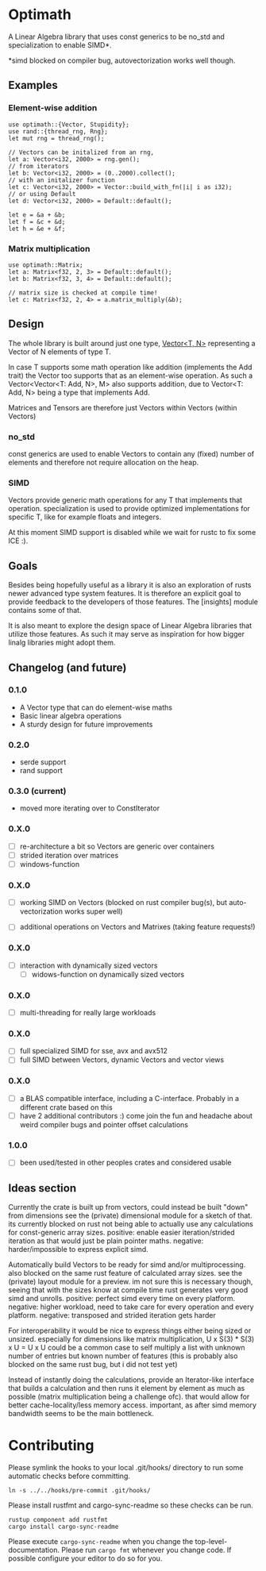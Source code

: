 <!-- cargo-sync-readme start -->

# Optimath

A Linear Algebra library that uses const generics to be no_std and specialization to enable SIMD*.

*simd blocked on compiler bug, autovectorization works well though.

## Examples

### Element-wise addition

    use optimath::{Vector, Stupidity};
    use rand::{thread_rng, Rng};
    let mut rng = thread_rng();

    // Vectors can be initalized from an rng,
    let a: Vector<i32, 2000> = rng.gen();
    // from iterators
    let b: Vector<i32, 2000> = (0..2000).collect();
    // with an initalizer function
    let c: Vector<i32, 2000> = Vector::build_with_fn(|i| i as i32);
    // or using Default
    let d: Vector<i32, 2000> = Default::default();

    let e = &a + &b;
    let f = &c + &d;
    let h = &e + &f;

### Matrix multiplication

    use optimath::Matrix;
    let a: Matrix<f32, 2, 3> = Default::default();
    let b: Matrix<f32, 3, 4> = Default::default();

    // matrix size is checked at compile time!
    let c: Matrix<f32, 2, 4> = a.matrix_multiply(&b);

## Design

The whole library is built around just one type, [Vector<T, N>](Vector) representing a Vector of N
elements of type T.

In case T supports some math operation like addition (implements the Add trait) the Vector too
supports that as an element-wise operation. As such a Vector<Vector<T: Add, N>, M> also
supports addition, due to Vector<T: Add, N> being a type that implements Add.

Matrices and Tensors are therefore just Vectors within Vectors (within Vectors)

### no_std

const generics are used to enable Vectors to contain any (fixed) number of elements and
therefore not require allocation on the heap.

### SIMD

Vectors provide generic math operations for any T that implements that operation.
specialization is used to provide optimized implementations for specific T, like for example
floats and integers.

At this moment SIMD support is disabled while we wait for rustc to fix some ICE :).

## Goals

Besides being hopefully useful as a library it is also an exploration of rusts newer advanced
type system features. It is therefore an explicit goal to provide feedback to the developers of
those features. The [insights] module contains some of that.

It is also meant to explore the design space of Linear Algebra libraries that utilize those
features. As such it may serve as inspiration for how bigger linalg libraries might adopt
them.

## Changelog (and future)

### 0.1.0
* A Vector type that can do element-wise maths
* Basic linear algebra operations
* A sturdy design for future improvements

### 0.2.0
* serde support
* rand support

### 0.3.0 (current)
* moved more iterating over to ConstIterator

### 0.X.0
* [ ] re-architecture a bit so Vectors are generic over containers
* [ ] strided iteration over matrices
* [ ] windows-function

### 0.X.0
* [ ] working SIMD on Vectors (blocked on rust compiler bug(s), but auto-vectorization works
super well)
* [ ] additional operations on Vectors and Matrixes (taking feature requests!)


### 0.X.0
* [ ] interaction with dynamically sized vectors
    * [ ] widows-function on dynamically sized vectors

### 0.X.0
* [ ] multi-threading for really large workloads

### 0.X.0
* [ ] full specialized SIMD for sse, avx and avx512
* [ ] full SIMD between Vectors, dynamic Vectors and vector views

### 0.X.0
* [ ] a BLAS compatible interface, including a C-interface. Probably in a different crate based
on this
* [ ] have 2 additional contributors :) come join the fun and headache about weird compiler bugs
and pointer offset calculations

### 1.0.0
* [ ] been used/tested in other peoples crates and considered usable


## Ideas section

Currently the crate is built up from vectors, could instead be built "down" from dimensions
see the (private) dimensional module for a sketch of that. its currently blocked on rust not
being able to actually use any calculations for const-generic array sizes.
positive: enable easier iteration/strided iteration as that would just be plain pointer maths.
negative: harder/impossible to express explicit simd.


Automatically build Vectors to be ready for simd and/or multiprocessing. also blocked on
the same rust feature of calculated array sizes. see the (private) layout module for a preview.
im not sure this is necessary though, seeing that with the sizes know at compile time rust
generates very good simd and unrolls.
positive: perfect simd every time on every platform. negative: higher workload, need to take
care for every operation and every platform. negative: transposed and strided iteration gets
harder

For interoperability it would be nice to express things either being sized or unsized.
especially for dimensions like matrix multiplication, U x S(3) * S(3) x U = U x U could be a
common case to self multiply a list with unknown number of entries but known number of features
(this is probably also blocked on the same rust bug, but i did not test yet)

Instead of instantly doing the calculations, provide an Iterator-like interface that builds a
calculation and then runs it element by element as much as possible (matrix multiplication
being a challenge ofc). that would allow for better cache-locality/less memory access.
important, as after simd memory bandwidth seems to be the main bottleneck.

<!-- cargo-sync-readme end -->

# Contributing
Please symlink the hooks to your local .git/hooks/ directory to run some automatic checks before committing.

    ln -s ../../hooks/pre-commit .git/hooks/

Please install rustfmt and cargo-sync-readme so these checks can be run.

    rustup component add rustfmt
    cargo install cargo-sync-readme

Please execute `cargo-sync-readme` when you change the top-level-documentation.
Please run `cargo fmt` whenever you change code. If possible configure your editor to do so for you.
